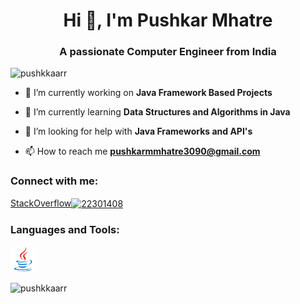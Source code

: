 <h1 align="center">Hi 👋, I'm Pushkar Mhatre</h1>
<h3 align="center">A passionate Computer Engineer from India</h3>

<p align="left"> <img src="https://komarev.com/ghpvc/?username=pushkkaarr&label=Profile%20views&color=0e75b6&style=flat" alt="pushkkaarr" /> </p>

- 🔭 I’m currently working on **Java Framework Based Projects**

- 🌱 I’m currently learning **Data Structures and Algorithms in Java**

- 🤝 I’m looking for help with **Java Frameworks and API's**

- 📫 How to reach me **pushkarmmhatre3090@gmail.com**

<h3 align="left">Connect with me:</h3>
<p align="left">
<!--<a href="https://leetcode.com/Pushkar_007/" target="blank">LeetCode <img align="center" src="https://www.svgrepo.com/show/306328/leetcode.svg" alt="22301408" height="30" width="40" />--></a>
  <a href="https://stackoverflow.com/users/22301408" target="blank">StackOverflow<img align="center" src="https://raw.githubusercontent.com/rahuldkjain/github-profile-readme-generator/master/src/images/icons/Social/stack-overflow.svg" alt="22301408" height="30" width="40" /></a>
</p>
<h3 align="left">Languages and Tools:</h3>
<p align="left">  <a href="https://www.java.com" target="_blank" rel="noreferrer"> <img src="https://raw.githubusercontent.com/devicons/devicon/master/icons/java/java-original.svg" alt="java" width="40" height="40"/> </a> </p>

<p><img align="center" src="https://github-readme-stats.vercel.app/api/top-langs?username=pushkkaarr&show_icons=true&locale=en&layout=compact" alt="pushkkaarr" /></p>
